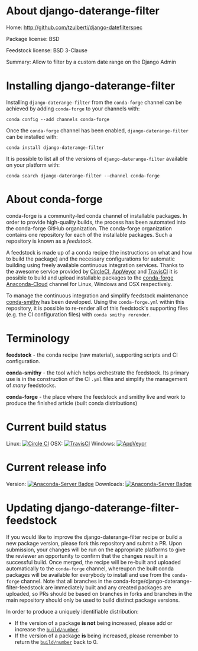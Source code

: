 About django-daterange-filter
=============================

Home: http://github.com/tzulberti/django-datefilterspec

Package license: BSD

Feedstock license: BSD 3-Clause

Summary: Allow to filter by a custom date range on the Django Admin



Installing django-daterange-filter
==================================

Installing `django-daterange-filter` from the `conda-forge` channel can be achieved by adding `conda-forge` to your channels with:

```
conda config --add channels conda-forge
```

Once the `conda-forge` channel has been enabled, `django-daterange-filter` can be installed with:

```
conda install django-daterange-filter
```

It is possible to list all of the versions of `django-daterange-filter` available on your platform with:

```
conda search django-daterange-filter --channel conda-forge
```


About conda-forge
=================

conda-forge is a community-led conda channel of installable packages.
In order to provide high-quality builds, the process has been automated into the
conda-forge GitHub organization. The conda-forge organization contains one repository
for each of the installable packages. Such a repository is known as a *feedstock*.

A feedstock is made up of a conda recipe (the instructions on what and how to build
the package) and the necessary configurations for automatic building using freely
available continuous integration services. Thanks to the awesome service provided by
[CircleCI](https://circleci.com/), [AppVeyor](http://www.appveyor.com/)
and [TravisCI](https://travis-ci.org/) it is possible to build and upload installable
packages to the [conda-forge](https://anaconda.org/conda-forge)
[Anaconda-Cloud](http://docs.anaconda.org/) channel for Linux, Windows and OSX respectively.

To manage the continuous integration and simplify feedstock maintenance
[conda-smithy](http://github.com/conda-forge/conda-smithy) has been developed.
Using the ``conda-forge.yml`` within this repository, it is possible to re-render all of
this feedstock's supporting files (e.g. the CI configuration files) with ``conda smithy rerender``.


Terminology
===========

**feedstock** - the conda recipe (raw material), supporting scripts and CI configuration.

**conda-smithy** - the tool which helps orchestrate the feedstock.
                   Its primary use is in the construction of the CI ``.yml`` files
                   and simplify the management of *many* feedstocks.

**conda-forge** - the place where the feedstock and smithy live and work to
                  produce the finished article (built conda distributions)

Current build status
====================

Linux: [![Circle CI](https://circleci.com/gh/conda-forge/django-daterange-filter-feedstock.svg?style=shield)](https://circleci.com/gh/conda-forge/django-daterange-filter-feedstock)
OSX: [![TravisCI](https://travis-ci.org/conda-forge/django-daterange-filter-feedstock.svg?branch=master)](https://travis-ci.org/conda-forge/django-daterange-filter-feedstock)
Windows: [![AppVeyor](https://ci.appveyor.com/api/projects/status/github/conda-forge/django-daterange-filter-feedstock?svg=True)](https://ci.appveyor.com/project/conda-forge/django-daterange-filter-feedstock/branch/master)

Current release info
====================
Version: [![Anaconda-Server Badge](https://anaconda.org/conda-forge/django-daterange-filter/badges/version.svg)](https://anaconda.org/conda-forge/django-daterange-filter)
Downloads: [![Anaconda-Server Badge](https://anaconda.org/conda-forge/django-daterange-filter/badges/downloads.svg)](https://anaconda.org/conda-forge/django-daterange-filter)


Updating django-daterange-filter-feedstock
==========================================

If you would like to improve the django-daterange-filter recipe or build a new
package version, please fork this repository and submit a PR. Upon submission,
your changes will be run on the appropriate platforms to give the reviewer an
opportunity to confirm that the changes result in a successful build. Once
merged, the recipe will be re-built and uploaded automatically to the
`conda-forge` channel, whereupon the built conda packages will be available for
everybody to install and use from the `conda-forge` channel.
Note that all branches in the conda-forge/django-daterange-filter-feedstock are
immediately built and any created packages are uploaded, so PRs should be based
on branches in forks and branches in the main repository should only be used to
build distinct package versions.

In order to produce a uniquely identifiable distribution:
 * If the version of a package **is not** being increased, please add or increase
   the [``build/number``](http://conda.pydata.org/docs/building/meta-yaml.html#build-number-and-string).
 * If the version of a package **is** being increased, please remember to return
   the [``build/number``](http://conda.pydata.org/docs/building/meta-yaml.html#build-number-and-string)
   back to 0.
